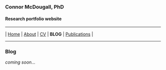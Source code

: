 ### Connor McDougall, PhD
#### Research portfolio website
___

| [Home](README.md) | [About](about.md) | [CV](cv.md) | **BLOG** | [Publications](publications.md) |

___

### Blog

*coming soon...*
